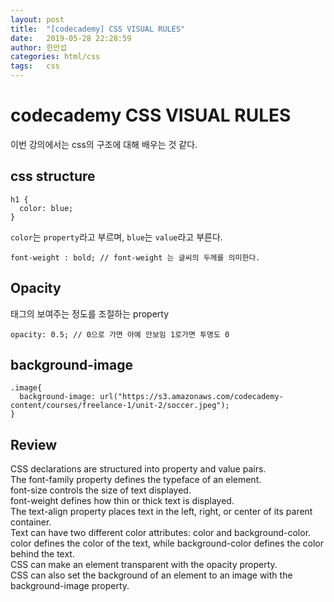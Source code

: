 ```yaml
---
layout: post
title:  "[codecademy] CSS VISUAL RULES"
date:   2019-05-28 22:28:59
author: 한만섭
categories: html/css
tags:	css
---
```


# codecademy CSS VISUAL RULES

이번 강의에서는 css의 구조에 대해 배우는 것 같다. 

## css structure

```
h1 {
  color: blue;
}
```

`color`는 `property`라고 부르며, `blue`는 `value`라고 부른다. 


```
font-weight : bold; // font-weight 는 글씨의 두께를 의미한다.
```

## Opacity

태그의 보여주는 정도를 조절하는 property
```
opacity: 0.5; // 0으로 가면 아예 안보임 1로가면 투명도 0  
```

## background-image

```
.image{
  background-image: url("https://s3.amazonaws.com/codecademy-content/courses/freelance-1/unit-2/soccer.jpeg");
}
```


## Review

CSS declarations are structured into property and value pairs.  
The font-family property defines the typeface of an element.  
font-size controls the size of text displayed.  
font-weight defines how thin or thick text is displayed.  
The text-align property places text in the left, right, or center of its parent container.  
Text can have two different color attributes: color and background-color. color defines the color of the text, while background-color defines the color behind the text.  
CSS can make an element transparent with the opacity property.    
CSS can also set the background of an element to an image with the background-image property.  


